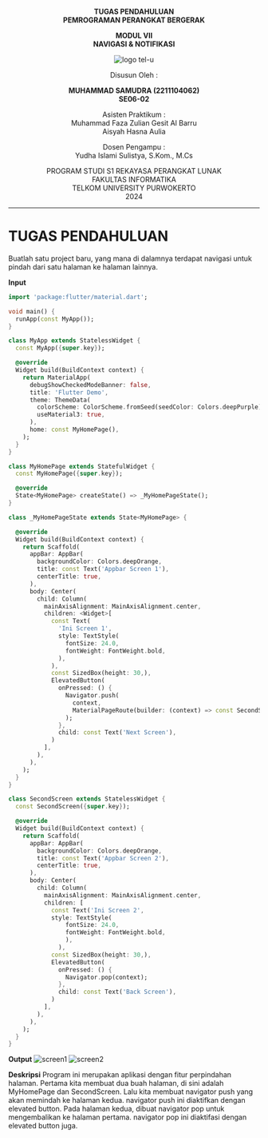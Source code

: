 <div align="center">

**TUGAS PENDAHULUAN**  
**PEMROGRAMAN PERANGKAT BERGERAK**

**MODUL VII**  
**NAVIGASI & NOTIFIKASI**

![logo tel-u](https://github.com/user-attachments/assets/3a44181d-9c92-47f6-8cf0-87755117fd99)

Disusun Oleh :

**MUHAMMAD SAMUDRA (2211104062)**  
**SE06-02**

Asisten Praktikum :  
Muhammad Faza Zulian Gesit Al Barru  
Aisyah Hasna Aulia

Dosen Pengampu :  
Yudha Islami Sulistya, S.Kom., M.Cs

PROGRAM STUDI S1 REKAYASA PERANGKAT LUNAK  
FAKULTAS INFORMATIKA  
TELKOM UNIVERSITY PURWOKERTO  
2024

</div>

---

# TUGAS PENDAHULUAN
Buatlah satu project baru, yang mana di dalamnya terdapat navigasi untuk pindah dari satu halaman ke halaman lainnya.

**Input**
```dart
import 'package:flutter/material.dart';

void main() {
  runApp(const MyApp());
}

class MyApp extends StatelessWidget {
  const MyApp({super.key});

  @override
  Widget build(BuildContext context) {
    return MaterialApp(
      debugShowCheckedModeBanner: false,
      title: 'Flutter Demo',
      theme: ThemeData(
        colorScheme: ColorScheme.fromSeed(seedColor: Colors.deepPurple),
        useMaterial3: true,
      ),
      home: const MyHomePage(),
    );
  }
}

class MyHomePage extends StatefulWidget {
  const MyHomePage({super.key});

  @override
  State<MyHomePage> createState() => _MyHomePageState();
}

class _MyHomePageState extends State<MyHomePage> {

  @override
  Widget build(BuildContext context) {
    return Scaffold(
      appBar: AppBar(
        backgroundColor: Colors.deepOrange,
        title: const Text('Appbar Screen 1'),
        centerTitle: true,
      ),
      body: Center(
        child: Column(
          mainAxisAlignment: MainAxisAlignment.center,
          children: <Widget>[
            const Text(
              'Ini Screen 1',
              style: TextStyle(
                fontSize: 24.0, 
                fontWeight: FontWeight.bold,
              ),
            ),
            const SizedBox(height: 30,),
            ElevatedButton(
              onPressed: () {
                Navigator.push(
                  context,
                  MaterialPageRoute(builder: (context) => const SecondScreen())
                );
              },
              child: const Text('Next Screen'),
            )
          ],
        ),
      ),
    );
  }
}

class SecondScreen extends StatelessWidget {
  const SecondScreen({super.key});

  @override
  Widget build(BuildContext context) {
    return Scaffold(
      appBar: AppBar(
        backgroundColor: Colors.deepOrange,
        title: const Text('Appbar Screen 2'),
        centerTitle: true,
      ),
      body: Center(
        child: Column(
          mainAxisAlignment: MainAxisAlignment.center,
          children: [
            const Text('Ini Screen 2',
            style: TextStyle(
                fontSize: 24.0, 
                fontWeight: FontWeight.bold,
                ),
              ),
            const SizedBox(height: 30,),
            ElevatedButton(
              onPressed: () {
                Navigator.pop(context);
              },
              child: const Text('Back Screen'),
            )
          ],
        ),
      ),
    );
  }
}
```

**Output**
![screen1 ](https://github.com/user-attachments/assets/9c5c5269-a485-42cc-b7e2-cc71c78b9526)
![screen2 ](https://github.com/user-attachments/assets/8815cbe6-8adf-4db9-803f-46c3c4650414)

**Deskripsi**
Program ini merupakan aplikasi dengan fitur perpindahan halaman. Pertama kita membuat dua buah halaman, di sini adalah MyHomePage dan SecondScreen. Lalu kita membuat navigator push yang akan memindah ke halaman kedua. navigator push ini diaktifkan dengan elevated button. Pada halaman kedua, dibuat navigator pop untuk mengembalikan ke halaman pertama. navigator pop ini diaktifasi dengan elevated button juga.